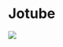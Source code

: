 # Jotube
<img src="https://img.shields.io/badge/jjs-F7DF1E?style=flat-square&logo=jjs&logoColor=white"/>
